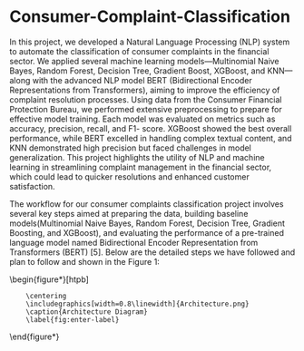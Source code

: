 # Consumer-Complaint-Classification

In this project, we developed a Natural Language Processing (NLP) system to automate
the classification of consumer complaints in the
financial sector. We applied several machine
learning models—Multinomial Naive Bayes,
Random Forest, Decision Tree, Gradient Boost,
XGBoost, and KNN—along with the advanced
NLP model BERT (Bidirectional Encoder Representations from Transformers), aiming to improve the efficiency of complaint resolution processes. Using data from the Consumer Financial Protection Bureau, we performed extensive
preprocessing to prepare for effective model
training. Each model was evaluated on metrics such as accuracy, precision, recall, and F1-
score. XGBoost showed the best overall performance, while BERT excelled in handling complex textual content, and KNN demonstrated
high precision but faced challenges in model
generalization. This project highlights the utility of NLP and machine learning in streamlining complaint management in the financial
sector, which could lead to quicker resolutions
and enhanced customer satisfaction.

The workflow for our consumer complaints classification project involves several key steps aimed at preparing the data, building baseline models(Multinomial Naive Bayes, Random Forest, Decision Tree, Gradient Boosting, and XGBoost), and evaluating the performance of a pre-trained language model named Bidirectional Encoder Representation from Transformers (BERT) [5]. Below are the detailed steps we have followed and plan to follow and shown in the Figure 1:

\begin{figure*}[htpb]

        \centering
        \includegraphics[width=0.8\linewidth]{Architecture.png}
        \caption{Architecture Diagram}
        \label{fig:enter-label}
\end{figure*}
